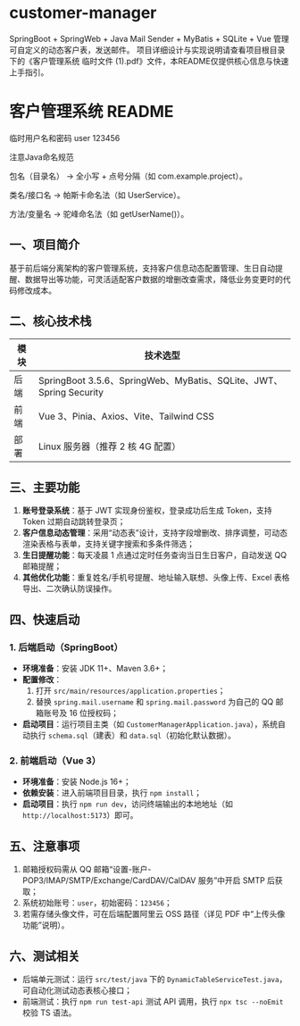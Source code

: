 # customer-manager
SpringBoot + SpringWeb + Java Mail Sender + MyBatis  + SQLite + Vue 管理可自定义的动态客户表，发送邮件。
项目详细设计与实现说明请查看项目根目录下的《客户管理系统 临时文件 (1).pdf》文件，本README仅提供核心信息与快速上手指引。


# 客户管理系统 README


临时用户名和密码
user 123456

注意Java命名规范

包名（目录名） → 全小写 + 点号分隔（如 com.example.project）。

类名/接口名 → 帕斯卡命名法（如 UserService）。

方法/变量名 → 驼峰命名法（如 getUserName()）。

## 一、项目简介
基于前后端分离架构的客户管理系统，支持客户信息动态配置管理、生日自动提醒、数据导出等功能，可灵活适配客户数据的增删改查需求，降低业务变更时的代码修改成本。


## 二、核心技术栈
| 模块   | 技术选型                                  |
|--------|-------------------------------------------|
| 后端   | SpringBoot 3.5.6、SpringWeb、MyBatis、SQLite、JWT、Spring Security |
| 前端   | Vue 3、Pinia、Axios、Vite、Tailwind CSS   |
| 部署   | Linux 服务器（推荐 2 核 4G 配置）         |


## 三、主要功能
1. **账号登录系统**：基于 JWT 实现身份鉴权，登录成功后生成 Token，支持 Token 过期自动跳转登录页；
2. **客户信息动态管理**：采用“动态表”设计，支持字段增删改、排序调整，可动态渲染表格与表单，支持关键字搜索和多条件筛选；
3. **生日提醒功能**：每天凌晨 1 点通过定时任务查询当日生日客户，自动发送 QQ 邮箱提醒；
4. **其他优化功能**：重复姓名/手机号提醒、地址输入联想、头像上传、Excel 表格导出、二次确认防误操作。


## 四、快速启动
### 1. 后端启动（SpringBoot）
- **环境准备**：安装 JDK 11+、Maven 3.6+；
- **配置修改**：
  1. 打开 `src/main/resources/application.properties`；
  2. 替换 `spring.mail.username` 和 `spring.mail.password` 为自己的 QQ 邮箱账号及 16 位授权码；
- **启动项目**：运行项目主类（如 `CustomerManagerApplication.java`），系统自动执行 `schema.sql`（建表）和 `data.sql`（初始化默认数据）。

### 2. 前端启动（Vue 3）
- **环境准备**：安装 Node.js 16+；
- **依赖安装**：进入前端项目目录，执行 `npm install`；
- **启动项目**：执行 `npm run dev`，访问终端输出的本地地址（如 `http://localhost:5173`）即可。


## 五、注意事项
1. 邮箱授权码需从 QQ 邮箱“设置-账户-POP3/IMAP/SMTP/Exchange/CardDAV/CalDAV 服务”中开启 SMTP 后获取；
2. 系统初始账号：`user`，初始密码：`123456`；
3. 若需存储头像文件，可在后端配置阿里云 OSS 路径（详见 PDF 中“上传头像功能”说明）。


## 六、测试相关
- 后端单元测试：运行 `src/test/java` 下的 `DynamicTableServiceTest.java`，可自动化测试动态表核心接口；
- 前端测试：执行 `npm run test-api` 测试 API 调用，执行 `npx tsc --noEmit` 校验 TS 语法。